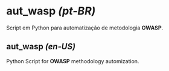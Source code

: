 # aut_wasp _(pt-BR)_


  Script em Python para automatização de metodologia **OWASP**.


## aut_wasp _(en-US)_

  Python Script for **OWASP** methodology automization.
